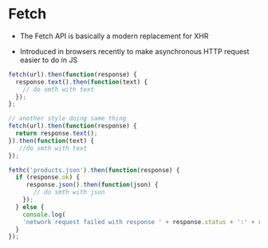# Fetch

- The Fetch API is basically a modern replacement for XHR

- Introduced in browsers recently to make asynchronous HTTP request easier to do in JS


```javascript
fetch(url).then(function(response) {
  response.text().then(function(text) {
    // do smth with text
  });
};
```


```javascript
// another style doing same thing
fetch(url).then(function(response) {
  return response.text();
}).then(function(text) {
   //do smth with text
});
```

```javascript
fethc('products.json').then(function(response) {
  if (response.ok) {
     response.json().then(function(json) {
       // do smth with json
    });
  } else {
    console.log(
    'network request failed with response ' + response.status + ':' + response.statusText);
  }
});
```
